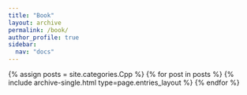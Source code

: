 ```yaml
---
title: "Book"
layout: archive
permalink: /book/
author_profile: true
sidebar:
  nav: "docs"
---
```



{% assign posts = site.categories.Cpp %}
{% for post in posts %} {% include archive-single.html type=page.entries_layout %} {% endfor %}